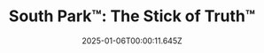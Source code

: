 ---
title: "South Park™: The Stick of Truth™"
id: 213670
date: 2025-01-06T00:00:11.645Z
link: games/steam/recent/south-park-the-stick-of-truth
image: http://media.steampowered.com/steamcommunity/public/images/apps/213670/afad8295902080fb2aedd9aaabb3e21c10eecc85.jpg
playtime_2weeks: 10
playtime_forever: 85
playtime_windows_forever: 0
playtime_mac_forever: 0
playtime_linux_forever: 85
playtime_deck_forever: 85
---